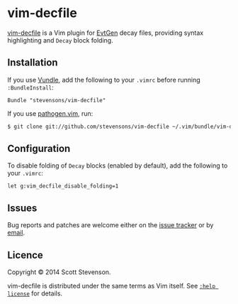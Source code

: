 vim-decfile
===========

[vim-decfile] is a Vim plugin for [EvtGen] decay files, providing syntax
highlighting and `Decay` block folding.

[vim-decfile]: https://github.com/stevensons/vim-decfile#vim-decfile
[EvtGen]: http://evtgen.warwick.ac.uk

Installation
------------

If you use [Vundle], add the following to your `.vimrc` before running
`:BundleInstall`:

```vim
Bundle "stevensons/vim-decfile"
```

If you use [pathogen.vim], run:

```bash
$ git clone git://github.com/stevensons/vim-decfile ~/.vim/bundle/vim-decfile
```

[Vundle]: https://github.com/gmarik/Vundle.vim
[pathogen.vim]: https://github.com/tpope/vim-pathogen

Configuration
-------------

To disable folding of `Decay` blocks (enabled by default), add the following to
your `.vimrc`:

```vim
let g:vim_decfile_disable_folding=1
```
Issues
------

Bug reports and patches are welcome either on the [issue tracker] or by [email].

[issue tracker]: https://github.com/stevensons/vim-decfile/issues
[email]: mailto:scott@stevenson.io

Licence
-------

Copyright © 2014 Scott Stevenson.

vim-decfile is distributed under the same terms as Vim itself.  See [`:help
license`][licence] for details.

[licence]: http://vimdoc.sourceforge.net/htmldoc/uganda.html#license
